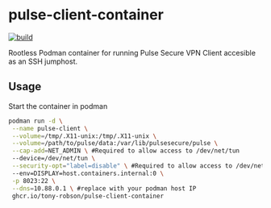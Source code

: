 # pulse-client-container
[![build](https://github.com/tony-robson/pulse-client-container/actions/workflows/docker-publish.yml/badge.svg)](https://github.com/tony-robson/pulse-client-container/actions/workflows/docker-publish.yml)

Rootless Podman container for running Pulse Secure VPN Client accesible as an SSH jumphost.

## Usage

Start the container in podman

~~~ sh
podman run -d \
 --name pulse-client \
 --volume=/tmp/.X11-unix:/tmp/.X11-unix \
 --volume=/path/to/pulse/data:/var/lib/pulsesecure/pulse \
 --cap-add=NET_ADMIN \ #Required to allow access to /dev/net/tun
 --device=/dev/net/tun \
 --security-opt="label=disable" \ #Required to allow access to /dev/net/tun
 --env=DISPLAY=host.containers.internal:0 \
 -p 8023:22 \
 --dns=10.88.0.1 \ #replace with your podman host IP
 ghcr.io/tony-robson/pulse-client-container
~~~


